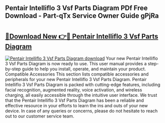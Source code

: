 ## Pentair Intelliflo 3 Vsf Parts Diagram PDf Free Download - Part-qTx Service Owner Guide gPjRa

# <h2><a href="http://dfjknyr.blite.top/?on=Pentair+Intelliflo+3+Vsf+Parts+Diagram">🔗Download New 👉🔴 Pentair Intelliflo 3 Vsf Parts Diagram</a></h2>

[![Pentair Intelliflo 3 Vsf Parts Diagram download](https://i.imgur.com/lujVjoI.png)](http://dfjknyr.blite.top/?on=Pentair+Intelliflo+3+Vsf+Parts+Diagram)
Your new Pentair Intelliflo 3 Vsf Parts Diagram is now ready to use. This user manual provides a step-by-step guide to help you install, operate, and maintain your product. Compatible Accessories This section lists compatible accessories and peripherals for your new Pentair Intelliflo 3 Vsf Parts Diagram. Pentair Intelliflo 3 Vsf Parts Diagram is packed with cutting-edge features, including facial recognition, augmented reality, voice activation, and wireless charging, all easily accessible through the intuitive user interface. We trust that the Pentair Intelliflo 3 Vsf Parts Diagram has been a reliable and effective resource in your efforts to learn the ins and outs of your new device. In case of any queries or concerns, please do not hesitate to reach out to our customer service team.
